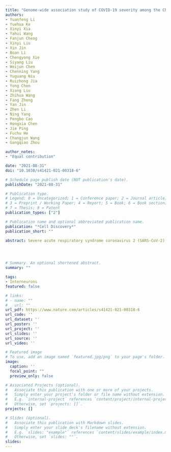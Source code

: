 ```yaml
---
title: "Genome-wide association study of COVID-19 severity among the Chinese population"
authors:
- Yuanfeng Li
- Yuehua Ke
- Xinyi Xia
- Yahui Wang
- Fanjun Cheng
- Xinyi Liu
- Xin Jin
- Boan Li
- Chengyong Xie
- Siyang Liu
- Weijun Chen
- Chenning Yang
- Yuguang Niu
- Ruizhong Jia
- Yong Chen
- Xiong Liu
- Zhihua Wang
- Fang Zheng
- Yan Jin
- Zhen Li
- Ning Yang
- Pengbo Cao
- Hongxia Chen
- Jie Ping
- Fuchu He
- Changjun Wang
- Gangqiao Zhou

author_notes:
- "Equal contribution"

date: "2021-08-31"
doi: "10.1038/s41421-021-00318-6"

# Schedule page publish date (NOT publication's date).
publishDate: "2021-08-31"

# Publication type.
# Legend: 0 = Uncategorized; 1 = Conference paper; 2 = Journal article;
# 3 = Preprint / Working Paper; 4 = Report; 5 = Book; 6 = Book section;
# 7 = Thesis; 8 = Patent
publication_types: ["2"]

# Publication name and optional abbreviated publication name.
publication: "*Cell Discovery*"
publication_short: ""

abstract: Severe acute respiratory syndrome coronavirus 2 (SARS-CoV-2) infection causes a broad clinical spectrum of coronavirus disease 2019 (COVID-19). The development of COVID-19 may be the result of a complex interaction between the microbial, environmental, and host genetic components. To reveal genetic determinants of susceptibility to COVID-19 severity in the Chinese population, we performed a genome-wide association study on 885 severe or critical COVID-19 patients (cases) and 546 mild or moderate patients (controls) from two hospitals, Huoshenshan and Union hospitals at Wuhan city in China. We identified two loci on chromosome 11q23.3 and 11q14.2, which are significantly associated with the COVID-19 severity in the meta-analyses of the two cohorts (index rs1712779 odds ratio [OR] = 0.49; 95% confidence interval [CI], 0.38-0.63 for T allele; P = 1.38 × 10-8; and index rs10831496 OR = 1.66; 95% CI, 1.38-1.98 for A allele; P = 4.04 × 10-8, respectively). The results for rs1712779 were validated in other two small COVID-19 cohorts in the Asian populations (P = 0.029 and 0.031, respectively). Furthermore, we identified significant eQTL associations for REXO2, C11orf71, NNMT, and CADM1 at 11q23.3, and CTSC at 11q14.2, respectively. In conclusion, our findings highlight two loci at 11q23.3 and 11q14.2 conferring susceptibility to the severity of COVID-19, which might provide novel insights into the pathogenesis and clinical treatment of this disease.




# Summary. An optional shortened abstract.
summary: ""

tags:
- Interneurons
featured: false

# links:
# - name: ""
#   url: ""
url_pdf: https://www.nature.com/articles/s41421-021-00318-6
url_code: ''
url_dataset: ''
url_poster: ''
url_project: ''
url_slides: ''
url_source: ''
url_video: ''

# Featured image
# To use, add an image named `featured.jpg/png` to your page's folder. 
image:
  caption: ''
  focal_point: ""
  preview_only: false

# Associated Projects (optional).
#   Associate this publication with one or more of your projects.
#   Simply enter your project's folder or file name without extension.
#   E.g. `internal-project` references `content/project/internal-project/index.md`.
#   Otherwise, set `projects: []`.
projects: []

# Slides (optional).
#   Associate this publication with Markdown slides.
#   Simply enter your slide deck's filename without extension.
#   E.g. `slides: "example"` references `content/slides/example/index.md`.
#   Otherwise, set `slides: ""`.
slides:
---
```

